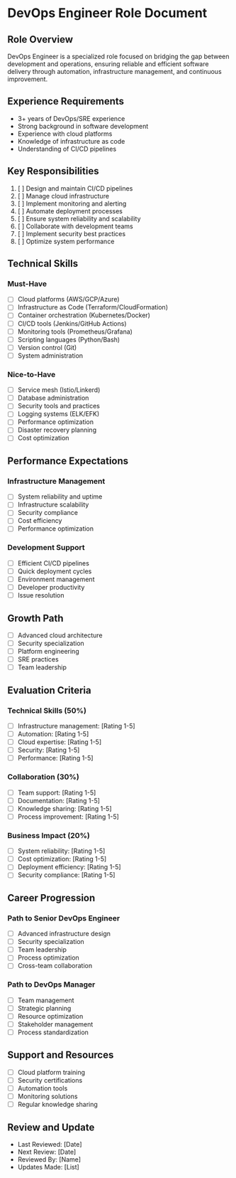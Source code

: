 # DevOps Engineer Role Document

## Role Overview
DevOps Engineer is a specialized role focused on bridging the gap between development and operations, ensuring reliable and efficient software delivery through automation, infrastructure management, and continuous improvement.

## Experience Requirements
- 3+ years of DevOps/SRE experience
- Strong background in software development
- Experience with cloud platforms
- Knowledge of infrastructure as code
- Understanding of CI/CD pipelines

## Key Responsibilities
1. [ ] Design and maintain CI/CD pipelines
2. [ ] Manage cloud infrastructure
3. [ ] Implement monitoring and alerting
4. [ ] Automate deployment processes
5. [ ] Ensure system reliability and scalability
6. [ ] Collaborate with development teams
7. [ ] Implement security best practices
8. [ ] Optimize system performance

## Technical Skills

### Must-Have
- [ ] Cloud platforms (AWS/GCP/Azure)
- [ ] Infrastructure as Code (Terraform/CloudFormation)
- [ ] Container orchestration (Kubernetes/Docker)
- [ ] CI/CD tools (Jenkins/GitHub Actions)
- [ ] Monitoring tools (Prometheus/Grafana)
- [ ] Scripting languages (Python/Bash)
- [ ] Version control (Git)
- [ ] System administration

### Nice-to-Have
- [ ] Service mesh (Istio/Linkerd)
- [ ] Database administration
- [ ] Security tools and practices
- [ ] Logging systems (ELK/EFK)
- [ ] Performance optimization
- [ ] Disaster recovery planning
- [ ] Cost optimization

## Performance Expectations

### Infrastructure Management
- [ ] System reliability and uptime
- [ ] Infrastructure scalability
- [ ] Security compliance
- [ ] Cost efficiency
- [ ] Performance optimization

### Development Support
- [ ] Efficient CI/CD pipelines
- [ ] Quick deployment cycles
- [ ] Environment management
- [ ] Developer productivity
- [ ] Issue resolution

## Growth Path
- [ ] Advanced cloud architecture
- [ ] Security specialization
- [ ] Platform engineering
- [ ] SRE practices
- [ ] Team leadership

## Evaluation Criteria

### Technical Skills (50%)
- [ ] Infrastructure management: [Rating 1-5]
- [ ] Automation: [Rating 1-5]
- [ ] Cloud expertise: [Rating 1-5]
- [ ] Security: [Rating 1-5]
- [ ] Performance: [Rating 1-5]

### Collaboration (30%)
- [ ] Team support: [Rating 1-5]
- [ ] Documentation: [Rating 1-5]
- [ ] Knowledge sharing: [Rating 1-5]
- [ ] Process improvement: [Rating 1-5]

### Business Impact (20%)
- [ ] System reliability: [Rating 1-5]
- [ ] Cost optimization: [Rating 1-5]
- [ ] Deployment efficiency: [Rating 1-5]
- [ ] Security compliance: [Rating 1-5]

## Career Progression
### Path to Senior DevOps Engineer
- [ ] Advanced infrastructure design
- [ ] Security specialization
- [ ] Team leadership
- [ ] Process optimization
- [ ] Cross-team collaboration

### Path to DevOps Manager
- [ ] Team management
- [ ] Strategic planning
- [ ] Resource optimization
- [ ] Stakeholder management
- [ ] Process standardization

## Support and Resources
- [ ] Cloud platform training
- [ ] Security certifications
- [ ] Automation tools
- [ ] Monitoring solutions
- [ ] Regular knowledge sharing

## Review and Update
- Last Reviewed: [Date]
- Next Review: [Date]
- Reviewed By: [Name]
- Updates Made: [List] 